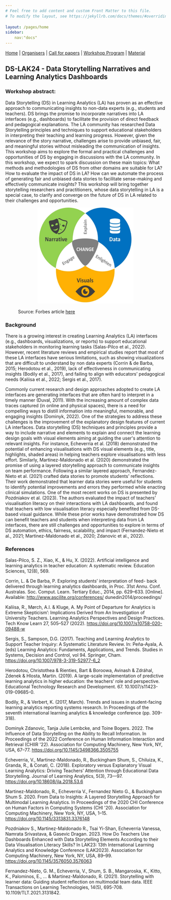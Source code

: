 ```yaml
---
# Feel free to add content and custom Front Matter to this file.
# To modify the layout, see https://jekyllrb.com/docs/themes/#overriding-theme-defaults

layout: /pages/home
sidebar:
	nav:"docs"
---
```


[Home]({{site.baseurl}}/pages/index) | [Organisers]({{site.baseurl}}/pages/about) | [Call for papers]({{site.baseurl}}/pages/call) | [Workshop Program]({{site.baseurl}}/pages/program) | [Material]({{site.baseurl}}/pages/material)

## DS-LAK24 - Data Storytelling Narratives and Learning Analytics Dashboards

### Workshop abstract:

Data Storytelling (DS) in Learning Analytics (LA) has proven as an effective approach to 
communicating insights to non-data experts (e.g., students and teachers). DS brings the promise to 
incorporate narratives into LA interfaces (e.g., dashboards) to facilitate the provision of direct 
feedback and pedagogical explanations. The LA community has researched Data Storytelling principles 
and techniques to support educational stakeholders in interpreting their teaching and learning 
progress. However, given the relevance of the story narrative, challenges arise to provide 
unbiased, fair, and meaningful stories without misleading the communication of insights. This 
workshop aims to explore the formal and practical challenges and opportunities of DS by engaging in 
discussions with the LA community. In this workshop, we expect to spark discussion on these main 
topics: What methods and methodologies of DS from other domains are suitable for LA? How to 
evaluate the impact of DS in LA? How can we automate the process of generating fair and unbiased 
data stories to facilitate sense-making and effectively communicate insights? This workshop will 
bring together storytelling researchers and practitioners, whose data storytelling in LA is a 
special case, to clarify and converge on the future of DS in LA related to their challenges and 
opportunities. 

<figure>
	<p align="center">
    		<img src="/images/data-story.jpg" width="300" height="300" alt="Data, visualisation, and Narrative">
    		<figcaption>
			Source: Forbes article <a 
href="https://www.forbes.com/sites/brentdykes/2016/03/31/data-storytelling-the-essential-data-science-skill-everyone-needs/?sh=6d0b0ede52ad">here</a>
		</figcaption> 
	</p>
</figure>

### Background

There is a growing interest in creating Learning Analytics (LA) interfaces (e.g., dashboards, visualizations, or reports) to support educational stakeholders in monitoring learning tasks (Salas-Pilco 
et al., 2022). However, recent literature reviews and empirical studies report that most of these LA interfaces have serious limitations, such as showing visualizations that are difficult to 
understand by non data experts (Corrin & de Barba, 2015; Herodotou et al., 2019), lack of effectiveness in communicating insights (Bodily et al., 2017), and failing to align with educators’ 
pedagogical needs (Kaliisa et al., 2022; Sergis et al., 2017). 

Commonly current research and design approaches adopted to create LA interfaces are generating interfaces that are often hard to interpret in a timely manner (Duval, 2011). With the increasing amount 
of complex data traces captured (in online and physical spaces), there is a need for compelling ways to distill information into meaningful, memorable, and engaging insights (Dominyk, 2022). One of 
the strategies to address these challenges is the improvement of the explanatory design features of current LA interfaces. Data storytelling (DS) techniques and principles provide a way to include 
narrative and elements to explain and connect the learning design goals with visual elements aiming at guiding the user's attention to relevant insights. For instance, Echeverria et al. (2018) 
demonstrated the potential of enhancing visualisations with DS visual elements (e.g., title, highlights, shaded areas) in helping teachers explore visualisations with less effort. Similarly, 
Martinez-Maldonado et al. (2020) demonstrated the promise of using a layered storytelling approach to communicate insights on team performance. Following a similar layered approach, Fernandez-Nieto et 
al. (2021) crafted data stories to promote students' reflections. Their work demonstrated that learner data stories were useful for students to identify potential improvements and errors they 
performed while enacting clinical simulations. One of the most recent works on DS is presented by Pozdniakov et al. (2023). The authors evaluated the impact of teachers’ visualisation literacy on 
their interactions with LA dashboards, and found that teachers with low visualisation literacy especially benefited from DS-based visual guidance. While these prior works have demonstrated how DS can 
benefit teachers and students when interpreting data from LA interfaces, there are still challenges and opportunities to explore in terms of DS automation, ethics, fairness, scalability, and impact 
(Fernandez-Nieto et al., 2021; Martinez-Maldonado et al., 2020; Zdanovic et al., 2022).

### References

Salas-Pilco, S. Z., Xiao, K., & Hu, X. (2022). Artificial intelligence and learning analytics in teacher education: A systematic review. Education Sciences, 12(8), 569.

Corrin, L. & De Barba, P. Exploring students’ interpretation of feed- back delivered through learning analytics dashboards, in Proc. 31st Annu. Conf. Australas. Soc. Comput. Learn. Tertiary Educ., 
2014, pp. 629–633. [Online]. Available: http://www.ascilite.org/conferences/ dunedin2014/proceedings/

Kaliisa, R., Mørch, A.I. & Kluge, A. My Point of Departure for Analytics is Extreme Skepticism’: Implications Derived from An Investigation of University Teachers. Learning Analytics Perspectives and 
Design Practices. Tech Know Learn 27, 505–527 (2022). https://doi.org/10.1007/s10758-020-09488-w

Sergis, S., Sampson, D.G. (2017). Teaching and Learning Analytics to Support Teacher Inquiry: A Systematic Literature Review. In: Peña-Ayala, A. (eds) Learning Analytics: Fundaments, Applications, and 
Trends. Studies in Systems, Decision and Control, vol 94. Springer, Cham. https://doi.org/10.1007/978-3-319-52977-6_2

Herodotou, Christothea & Rienties, Bart & Boroowa, Avinash & Zdráhal, Zdenek & Hlosta, Martin. (2019). A large-scale implementation of predictive learning analytics in higher education: the teachers’ 
role and perspective. Educational Technology Research and Development. 67. 10.1007/s11423-019-09685-0. 

Bodily, R., & Verbert, K. (2017, March). Trends and issues in student-facing learning analytics reporting systems research. In Proceedings of the seventh international learning analytics & knowledge 
conference (pp. 309-318).

Dominyk Zdanovic, Tanja Julie Lembcke, and Toine Bogers. 2022. The Influence of Data Storytelling on the Ability to Recall Information. In Proceedings of the 2022 Conference on Human Information 
Interaction and Retrieval (CHIIR '22). Association for Computing Machinery, New York, NY, USA, 67–77. https://doi.org/10.1145/3498366.3505755

Echeverria, V., Martinez-Maldonado, R., Buckingham Shum, S., Chiluiza, K., Granda, R., & Conati, C. (2018). Exploratory versus Explanatory Visual Learning Analytics: Driving Teachers’ Attention 
through Educational Data Storytelling. Journal of Learning Analytics, 5(3), 73—97. https://doi.org/10.18608/jla.2018.53.6

Martinez-Maldonado, R., Echeverria V., Fernandez Nieto G., & Buckingham Shum S. 2020. From Data to Insights: A Layered Storytelling Approach for Multimodal Learning Analytics. In Proceedings of the 
2020 CHI Conference on Human Factors in Computing Systems (CHI '20). Association for Computing Machinery, New York, NY, USA, 1–15. https://doi.org/10.1145/3313831.3376148

Pozdniakov S., Martinez-Maldonado R., Tsai Yi-Shan, Echeverria Vanessa, Namrata Srivastava, & Gasevic Dragan. 2023. How Do Teachers Use Dashboards Enhanced with Data Storytelling Elements According to 
their Data Visualisation Literacy Skills? In LAK23: 13th International Learning Analytics and Knowledge Conference (LAK2023). Association for Computing Machinery, New York, NY, USA, 89–99. 
https://doi.org/10.1145/3576050.3576063

Fernandez-Nieto, G. M., Echeverria, V., Shum, S. B., Mangaroska, K., Kitto, K., Palominos, E., ... & Martinez-Maldonado, R. (2021). Storytelling with learner data: Guiding student reflection on 
multimodal team data. IEEE Transactions on Learning Technologies, 14(5), 695-708. ​​10.1109/TLT.2021.3131842.

